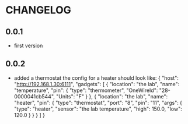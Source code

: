 # CHANGELOG

## 0.0.1
 - first version

## 0.0.2
 - added a thermostat
   the config for a heater should look like:
         {
             "host": "http://192.168.1.30:6111",
             "gadgets": [
                 {
                     "location": "the lab",
                     "name": "temperature",
                     "pin": {
                         "type": "thermometer",
                         "OneWireId": "28-0000041cb544",
                         "Units": "F"
                     }
                 },
                 {
                     "location": "the lab",
                     "name": "heater",
                     "pin": {
                         "type": "thermostat",
                         "port": "8",
                         "pin": "11",
                         "args": {
                             "type": "heater",
                             "sensor": "the lab temperature",
                             "high": 150.0,
                             "low": 120.0
                         }
                     }
                 }
             ]
         }
         
